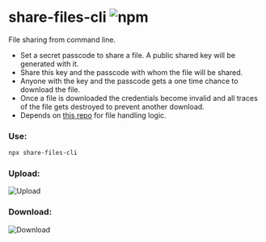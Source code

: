 # share-files-cli ![npm](https://img.shields.io/npm/v/share-files-cli.svg)

File sharing from command line.
- Set a secret passcode to share a file. A public shared key will be generated with it.
- Share this key and the passcode with whom the file will be shared.
- Anyone with the key and the passcode gets a one time chance to download the file.
- Once a file is downloaded the credentials become invalid and all traces of the file gets destroyed to prevent another download.
- Depends on [this repo](https://github.com/FahadulShadhin/fs-server) for file handling logic.

### Use:

```bash
npx share-files-cli
```

### Upload:
![Upload](./public/upload.gif)

### Download:
![Download](./public/download.gif)

<!-- https://github.com/user-attachments/assets/a140fc49-d914-468c-81f5-33eb23c2ca51 -->
